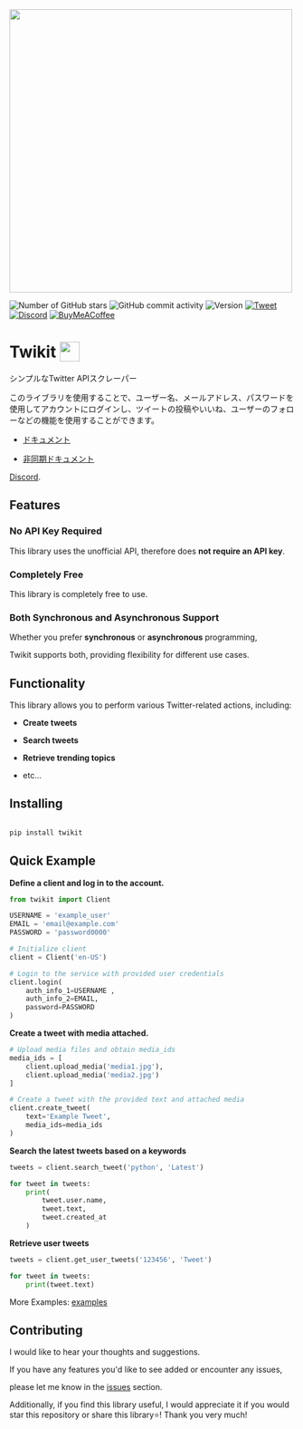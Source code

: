 <img  src="https://i.imgur.com/iJe6rsZ.png"  width="500">



![Number of GitHub stars](https://img.shields.io/github/stars/d60/twikit)
![GitHub commit activity](https://img.shields.io/github/commit-activity/m/d60/twikit)
![Version](https://img.shields.io/pypi/v/twikit?label=PyPI)
[![Tweet](https://img.shields.io/twitter/url/http/shields.io.svg?style=social)](https://twitter.com/intent/tweet?text=Create%20your%20own%20Twitter%20bot%20for%20free%20with%20%22Twikit%22!%20%23python%20%23twitter%20%23twikit%20%23programming%20%23github%20%23bot&url=https%3A%2F%2Fgithub.com%2Fd60%2Ftwikit)
[![Discord](https://img.shields.io/badge/Discord-%235865F2.svg?style=for-the-badge&logo=discord&logoColor=white)](https://discord.gg/nCrByrr8cX)
[![BuyMeACoffee](https://img.shields.io/badge/-buy_me_a%C2%A0coffee-gray?logo=buy-me-a-coffee)](https://www.buymeacoffee.com/d60py)


# Twikit <img height="35"  src="https://i.imgur.com/9HSdIl4.png"  valign="bottom">

シンプルなTwitter APIスクレーパー

このライブラリを使用することで、ユーザー名、メールアドレス、パスワードを使用してアカウントにログインし、ツイートの投稿やいいね、ユーザーのフォローなどの機能を使用することができます。

- [ドキュメント](https://twikit.readthedocs.io/en/latest/twikit.html)

- [非同期ドキュメント](https://twikit.readthedocs.io/en/latest/twikit.twikit_async.html)



[Discord](https://discord.gg/nCrByrr8cX).



## Features

### No API Key Required

This library uses the unofficial API, therefore does **not require an API key**.

### Completely Free

This library is completely free to use.

### Both Synchronous and Asynchronous Support

Whether you prefer **synchronous** or **asynchronous** programming,

Twikit supports both, providing flexibility for different use cases.


## Functionality

This library allows you to perform various Twitter-related actions, including:

-  **Create tweets**

-  **Search tweets**

-  **Retrieve trending topics**

- etc...



## Installing

```bash

pip install twikit

```



## Quick Example

**Define a client and log in to the account.**

```python
from twikit import Client

USERNAME = 'example_user'
EMAIL = 'email@example.com'
PASSWORD = 'password0000'

# Initialize client
client = Client('en-US')

# Login to the service with provided user credentials
client.login(
    auth_info_1=USERNAME ,
    auth_info_2=EMAIL,
    password=PASSWORD
)
```

**Create a tweet with media attached.**

```python
# Upload media files and obtain media_ids
media_ids = [
    client.upload_media('media1.jpg'),
    client.upload_media('media2.jpg')
]

# Create a tweet with the provided text and attached media
client.create_tweet(
    text='Example Tweet',
    media_ids=media_ids
)

```

**Search the latest tweets based on a keywords**
```python
tweets = client.search_tweet('python', 'Latest')

for tweet in tweets:
    print(
        tweet.user.name,
        tweet.text,
        tweet.created_at
    )
```

**Retrieve user tweets**
```python
tweets = client.get_user_tweets('123456', 'Tweet')

for tweet in tweets:
    print(tweet.text)
```

More Examples: [examples](https://github.com/d60/twikit/tree/main/examples) <br>

## Contributing

I would like to hear your thoughts and suggestions.

If you have any features you'd like to see added or encounter any issues,

please let me know in the [issues](https://github.com/d60/twikit/issues) section.

Additionally, if you find this library useful, I would appreciate it if you would star this repository or share this library⭐! Thank you very much!
